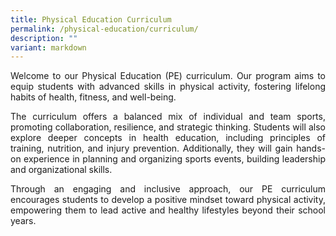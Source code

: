 ```yaml
---
title: Physical Education Curriculum
permalink: /physical-education/curriculum/
description: ""
variant: markdown
---
```

<div align="justify">
	
<p>	Welcome to our Physical Education (PE) curriculum. Our program aims to equip students with advanced skills in physical activity, fostering lifelong habits of health, fitness, and well-being.</p>

<p>The curriculum offers a balanced mix of individual and team sports, promoting collaboration, resilience, and strategic thinking. Students will also explore deeper concepts in health education, including principles of training, nutrition, and injury prevention. Additionally, they will gain hands-on experience in planning and organizing sports events, building leadership and organizational skills.</p>

<p>Through an engaging and inclusive approach, our PE curriculum encourages students to develop a positive mindset toward physical activity, empowering them to lead active and healthy lifestyles beyond their school years.</p>
</div>